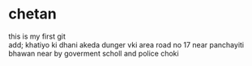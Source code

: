 # chetan
this is my first git
<br>
add; khatiyo ki dhani akeda dunger vki area road no 17 near panchayiti bhawan near by goverment scholl and police choki

